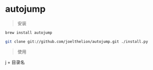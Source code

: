 # autojump

>  安装

```sh
brew install autojump

git clone git://github.com/joelthelion/autojump.git ./install.py
```

> 使用

 j + 目录名
